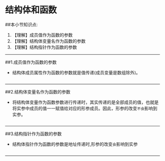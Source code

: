 # 结构体和函数
##本小节知识点:
1. 【理解】成员值作为函数的参数
2. 【理解】结构体变量名作为函数的参数
3. 【理解】结构指针作为函数的参数

---

##1.成员值作为函数的参数
- 结构体成员属性作为函数的参数就是值传递(成员变量是数组除外)。
```
```
---

##2.结构体变量名作为函数的参数
- 将结构体变量作为函数参数进行传递时，其实传递的是全部成员的值，也就是将实参中成员的值一一赋值给对应的形参成员。因此，形参的改变```不会```影响到实参。
```
```
---

##3.结构指针作为函数的参数
- 结构体指针作为函数的参数是地址传递时,形参的改变```会```影响到实参
```
```
---
